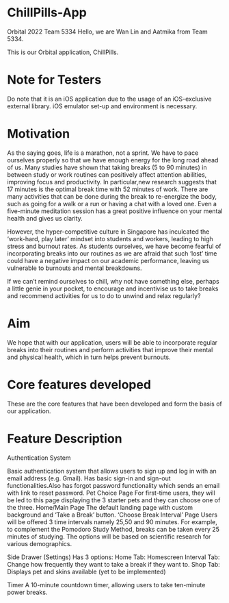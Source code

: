 # ChillPills-App
Orbital 2022 Team 5334 Hello, we are Wan Lin and Aatmika from Team 5334.

This is our Orbital application, ChillPills.

# Note for Testers
Do note that it is an iOS application due to the usage of an iOS-exclusive external library. iOS emulator set-up and environment is necessary.

# Motivation 

As the saying goes, life is a marathon, not a sprint. We have to pace ourselves properly so that we have enough energy for the long road ahead of us. Many studies have shown that taking breaks (5 to 90 minutes) in between study or work routines can positively affect attention abilities, improving focus and productivity. In particular,new research suggests that 17 minutes is the optimal break time with 52 minutes of work. There are many activities that can be done during the break to re-energize the body, such as going for a walk or a run or having a chat with a loved one. Even a five-minute meditation session has a great positive influence on your mental health and gives us clarity. 

However, the hyper-competitive culture in Singapore has inculcated the ‘work-hard, play later’ mindset into students and workers, leading to high stress and burnout rates. As students ourselves, we have become fearful of incorporating breaks into our routines as we are afraid that such ‘lost’ time could have a negative impact on our academic performance, leaving us vulnerable to burnouts and mental breakdowns.

If we can’t remind ourselves to chill, why not have something else, perhaps a little genie in your pocket, to encourage and incentivise us to take breaks and recommend activities for us to do to unwind and relax regularly?

# Aim 
We hope that with our application, users will be able to incorporate regular breaks into their routines and perform activities that improve their mental and physical health, which in turn helps prevent burnouts. 

# Core features developed 
These are the core features that have been developed and form the basis of our application.

# Feature Description
Authentication System

Basic authentication system that allows users to sign up and log in with an email address (e.g. Gmail). Has basic sign-in and sign-out functionalities.Also has forgot password functionality which sends an email with link to reset password.
Pet Choice Page
For first-time users, they will be led to this page displaying the 3 starter pets and they can choose one of the three.
Home/Main Page
The default landing page with custom background and  ‘Take a Break’ button. 
‘Choose Break Interval’ Page
Users will be offered 3 time intervals namely 25,50 and 90 minutes. For example, to complement the Pomodoro Study Method, breaks can be taken every 25 minutes of studying. The options will be based on scientific research for various demographics.


Side Drawer (Settings)
Has 3 options:
Home Tab: Homescreen 
Interval Tab: Change how frequently they want to take a break if they want to.
Shop Tab: Displays pet and skins available (yet to be implemented)


Timer
A 10-minute countdown timer, allowing users to take ten-minute power breaks.




